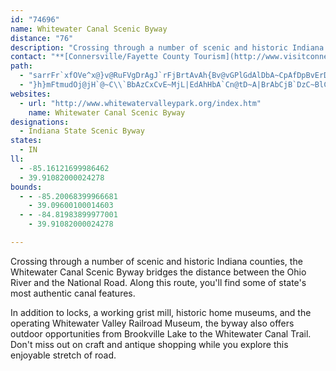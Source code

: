 ```yaml
---
id: "74696"
name: Whitewater Canal Scenic Byway
distance: "76"
description: "Crossing through a number of scenic and historic Indiana counties, the Whitewater Canal Scenic Byway bridges the gap between the Ohio River and the National Road. You'll find some of state's most authentic canal features along this route."
contact: "**[Connersville/Fayette County Tourism](http://www.visitconnersville.com)**  \r\n\r\n**[Franklin County Convention Recreation and Visitors Commission](http://www.franklincountyin.com/)**        \r\n813 Main Street               \r\nBrookville, IN 47012                                  \r\n765-647-6522                              \r\n\r\n**[Union County Tourism](http://www.ucdc.us)**          \r\n\r\n**[Wayne County Tourism Bureau](http://www.visitrichmond.org)**           "
path:
  - "sarrFr`xfOVe^x@}v@RuFVgDrAgJ`rFjBrtAvAh{Bv@vGPlGdAlDbA~CpAfDpBvErD`\\z\\rC|BvGnDxDrArBh@xEl@zDNrVZiAx_CbAUfI_DrCqAz@u@v@c@`HSUoTvJUv@KvXgMdIsD|CsBlFeF~AaCv@yAlEuLnAgEr@yDrEe[`qAdA~NLxAEzIkEvX{KdBuAnA_CbOsc@~@yBv@qAtDuExBgBzJsEvByAjRoQbCaD`BeAbN}@pbBpA`uCv@tfCfA|hAdAxjBf@~mCp@hRN|Ah@nDNbAVxBr@xQ`NbAl@xBj@rEp@~OnBbTxBfZ~CnO`Ct]zEvBb@`AZbB|@np@``@bBp@bCp@lm@fFfIlA~BLrMxA^Rr@x@bD|GrGrQrFfJvA|ArAr@nAD|BYxDKfCaA~AeAhCeDpFsFzBsAtDyAhEW|W\\jGEbEJbAQ~@YfCMhAT~BdA|A^xKVbJDzALbAX|@p@pPbSlDrDlGrHlAIjk@tq@jC~C~BzB`DvBjC~@~BNnCa@RLTlArEn@bBl@`BRfOJfLGlAKrCkArB_@f@g@nCsJvL_HbAYb@BxFfArA^v@`@pAP|f@QZ\\Ff@DlPZf@le@EbP|AxCh@hBp@bMxGx@L|ISdPmD|FIpF|@~RtFrBvAbCt@r@\\^`@`NzSn@`@h@Jr@AvA]t@DrDxDbDkFTDn@j@|ThWV`@V|@Bf@KnKPv@x@L`GAb@HFTHh@Hf]JfE\\rCd@nB|AvDdAxAbB`B|Ax@jBp@pARnBJdLC~Ba@rBeApE_FdBoArBw@fDk@xBs@bAy@pAgBfAk@|BWp_@CbAEh@Wx@eCn@cAdLwH~A_BnAiBbAsBr@}BfB}IjCeJ|EiLpAaBhAm@~BQfaBlAh@Q^_@tB}Gp@cApBaCfAs@jAe@zHsB`Ag@@eEhA_Xb@eG~@sGvKwn@bAgKRkHSiHsAmNoCy]sBiSsCm]OcE?{ApKemAd@oBr@sBpGaJh@kBZsBBeAIoCY}BoAcFm@}AgWog@uC{HsA_F_@wBOoB@wBVuB~@eFpBoHtBsG`AsBh@u@pAoAjDmBdD_C|E{EnAeArAy@pD{A|DkApM{BxBs@x@w@p@kARg@X{AHkAOeDyD}Zs@mEcAgEiC}HqFmOsBgHy@gEUsC?sAPmCxNgfAbAkFn@gB|B{D|CoCfGiDnAeAjAmAdA}Av@gBd@sBZyBF{BE_C}Cyf@KgEDgBN_BXeBzG}RjAmElAgHnD}V^sBbA_DbBmCnAmAfE_CbFgDb@e@~@yAXy@b@sBF_AAyBc@{C_AqByDyEmBuD}D{NuB{Ic@yDIsEI{HL}HbBmP~@gEnAaErD{InAsBvBwCxD{DxBmDl@_Bb@aBTcBdAkN`BeJd@o@hjAz@|BEx@MdAgAlByDd@k@l@Y~@WxPg@hAQnAe@lT}LbWaQ~BoBlAkBt@sBfEoRnAmD|@sB``@{p@lAaAz@_@x@KvA?rG~@t@@`AKlAa@jCeBbBaBbB{BbAcCnA{Ix@uIhAuPr@mCj@{@l[i_@nKwOzHaNrBkB`I{ErF{D|FyExA_B|AwCjKo]dA_Ct@iAtF{FnB{AnNyHrBsAbBgBlGiL|CeHbVsl@bCiGbAkDz@mFpEmf@nAmLlAwEhGgNlAkEt@oEfCy_@h@mEnCgJrAgChBwC~@aA|BqAlB_@tAGrBLfRrBpBLpCCtAQ`Dw@~GgC`B_AzBuBpBeC`A_B`AeCvDkQj@qBh@oArC_FpF_MtDoG|@_AjAk@v@MjESdDm@vCqArByAjAuAr@iAhRy_@hDoFbAy@r@]nBa@xAEtK?rBZrCtAzF`ExDnDdOhRzBjCfDxCbBz@n@JlABzA]|@g@vDcD~@c@rAWnC?v@MfJqFzByBxLuNpC}EhEgJxAeCfIsIbHqJzHkIlDuEfIyGbAmAdA_B|A{Cn@gBpD{PnA_EbFoMvEyPrCwFdNoTxAyAhAs@h^uMbAk@jCyB|C_EvFgJ|@uBd@gBxAmIhBeXnAqMbCs]nB}Yp@qLPmOHuw@YuEsA{KEwABgCdAiJ|@qFx@oC~AsCd@k@pIuFnGqDjBa@pI_@"
  - "}h}mFtmudOj@jH`@~C\\`BbAzCxCvE~MjL|EdAhHbA`Cn@tD~A|BrAbCjB`DzC~BlCfx@~_AhRhTTn@fIvJCx@w@~DIfAxBzUIzDrBb@~@^`KpGjM|F`DtBjBd@tFV`IFd@LhBjAdIhG|JlIhAp@rFfAdXnGpHxAlFJ`BA\\KfDuCnCyDxBmF^k@bRkFiFy^"
websites:
  - url: "http://www.whitewatervalleypark.org/index.htm"
    name: Whitewater Canal Scenic Byway
designations:
  - Indiana State Scenic Byway
states:
  - IN
ll:
  - -85.16121699986462
  - 39.91082000024278
bounds:
  - - -85.20068399966681
    - 39.09600100014603
  - - -84.81983899977001
    - 39.91082000024278

---
```


Crossing through a number of scenic and historic Indiana counties, the Whitewater Canal Scenic Byway bridges the distance between the Ohio River and the National Road. Along this route, you'll find some of state's most authentic canal features.

In addition to locks, a working grist mill, historic home museums, and the operating Whitewater Valley Railroad Museum, the byway also offers outdoor opportunities from Brookville Lake to the Whitewater Canal Trail. Don't miss out on craft and antique shopping while you explore this enjoyable stretch of road.

